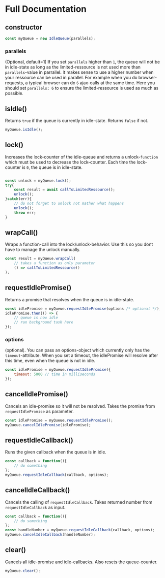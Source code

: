 # Full Documentation

## constructor

```javascript
const myQueue = new IdleQueue(parallels);
```

### parallels

(Optional, default=1) If you set `parallels` higher than `1`, the queue will not be in idle-state as long as the limited-ressource is not used more than `parallels`-value in parrallel. It makes sense to use a higher number when your ressource can be used in parallel. For example when you do browser-requests, a typical browser can do `6` ajax-calls at the same time. Here you should set `parallels: 6` to ensure the limited-ressource is used as much as possible.

## isIdle()
Returns `true` if the queue is currently in idle-state. Returns `false` if not.

```js
myQueue.isIdle();
```

## lock()

Increases the lock-counter of the idle-queue and returns a unlock-`function` which must be used to decrease the lock-counter. Each time the lock-counter is `0`, the queue is in idle-state.

```javascript

const unlock = myQueue.lock();
try{
    const result = await callToLimitedRessource();
    unlock();
}catch(err){
    // do not forget to unlock not mather what happens
    unlock();
    throw err;
}
```

## wrapCall()

Wraps a function-call into the lock/unlock-behavior. Use this so you dont have to manage the unlock manually.

```javascript
const result = myQueue.wrapCall(
    // takes a function as only parameter
    () => callToLimitedRessource()
);
```

## requestIdlePromise()

Returns a promise that resolves when the queue is in idle-state.

```javascript
const idlePromise = myQueue.requestIdlePromise(options /* optional */);
idlePromise.then(() => {
    // queue is now idle
    // run background task here
});
```

### options

(optional). You can pass an options-object which currently only has the `timeout`-attribute. When you set a timeout, the idlePromise will resolve after this time, even when the queue is not in idle.

```javascript
const idlePromise = myQueue.requestIdlePromise({
    timeout: 5000 // time in milliseconds
});
```

## cancelIdlePromise()

Cancels an idle-promise so it will not be resolved. Takes the promise from `requestIdlePromise` as parameter.

```javascript
const idlePromise = myQueue.requestIdlePromise();
myQueue.cancelIdlePromise(idlePromise);
```

## requestIdleCallback()

Runs the given callback when the queue is in idle.

```javascript
const callback = function(){
    // do something
};
myQueue.requestIdleCallback(callback, options);
```

## cancelIdleCallback()

Cancels the calling of `requestIdleCallback`. Takes returned number from `requestIdleCallback` as input.

```javascript
const callback = function(){
    // do something
};
const handleNumber = myQueue.requestIdleCallback(callback, options);
myQueue.cancelIdleCallback(handleNumber);
```

## clear()

Cancels all idle-promise and idle-callbacks. Also resets the queue-counter.

```javascript
myQueue.clear();
```
